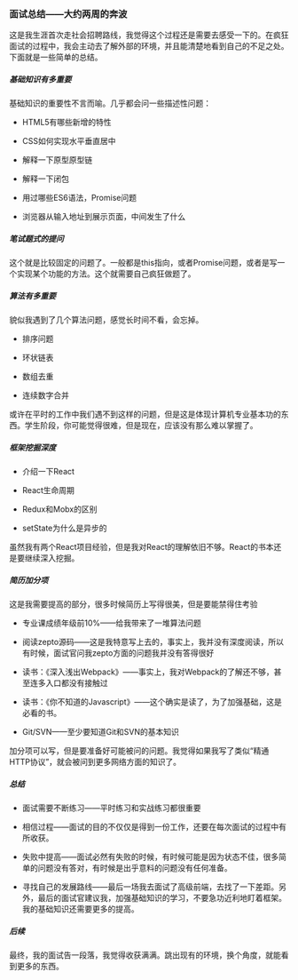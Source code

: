 ### 面试总结——大约两周的奔波

这是我生涯首次走社会招聘路线，我觉得这个过程还是需要去感受一下的。在疯狂面试的过程中，我会主动去了解外部的环境，并且能清楚地看到自己的不足之处。下面就是一些简单的总结。

##### 基础知识有多重要

基础知识的重要性不言而喻。几乎都会问一些描述性问题：

 - HTML5有哪些新增的特性

 - CSS如何实现水平垂直居中

 - 解释一下原型原型链

 - 解释一下闭包

 - 用过哪些ES6语法，Promise问题

 - 浏览器从输入地址到展示页面，中间发生了什么

##### 笔试题式的提问

这个就是比较固定的问题了。一般都是this指向，或者Promise问题，或者是写一个实现某个功能的方法。这个就需要自己疯狂做题了。

##### 算法有多重要

貌似我遇到了几个算法问题，感觉长时间不看，会忘掉。

 - 排序问题

 - 环状链表

 - 数组去重

 - 连续数字合并

或许在平时的工作中我们遇不到这样的问题，但是这是体现计算机专业基本功的东西。学生阶段，你可能觉得很难，但是现在，应该没有那么难以掌握了。

##### 框架挖掘深度

 - 介绍一下React

 - React生命周期

 - Redux和Mobx的区别

 - setState为什么是异步的

虽然我有两个React项目经验，但是我对React的理解依旧不够。React的书本还是要继续深入挖掘。

##### 简历加分项

这是我需要提高的部分，很多时候简历上写得很美，但是要能禁得住考验

 - 专业课成绩年级前10%——给我带来了一堆算法问题

 - 阅读zepto源码——这是我特意写上去的，事实上，我并没有深度阅读，所以有时候，面试官问我zepto方面的问题我并没有答得很好

 - 读书：《深入浅出Webpack》——事实上，我对Webpack的了解还不够，甚至连多入口都没有接触过

 - 读书：《你不知道的Javascript》——这个确实是读了，为了加强基础，这是必看的书。

 - Git/SVN——至少要知道Git和SVN的基本知识

加分项可以写，但是要准备好可能被问的问题。我觉得如果我写了类似“精通HTTP协议”，就会被问到更多网络方面的知识了。

##### 总结

 - 面试需要不断练习——平时练习和实战练习都很重要

 - 相信过程——面试的目的不仅仅是得到一份工作，还要在每次面试的过程中有所收获。

 - 失败中提高——面试必然有失败的时候，有时候可能是因为状态不佳，很多简单的问题没有答对，有时候是出乎意料的问题没有任何准备。

 - 寻找自己的发展路线——最后一场我去面试了高级前端，去找了一下差距。另外，最后的面试官建议我，加强基础知识的学习，不要急功近利地盯着框架。我的基础知识还需要更多的提高。

##### 后续

最终，我的面试告一段落，我觉得收获满满。跳出现有的环境，换个角度，就能看到更多的东西。